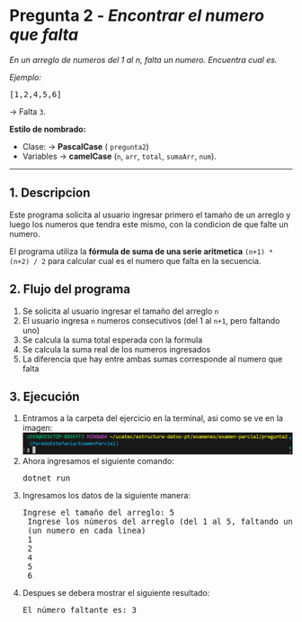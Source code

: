 # **Pregunta 2** - *Encontrar el numero que falta* 
*En un arreglo de numeros del 1 al n, falta un numero. Encuentra cual es.*

*Ejemplo:*
<pre>[1,2,4,5,6]</pre>
→ Falta `3`.

**Estilo de nombrado:**

- Clase: → **PascalCase** ( `pregunta2`)
- Variables → **camelCase** (`n`, `arr`, `total`, `sumaArr`, `num`).

---
## **1. Descripcion**

Este programa solicita al usuario ingresar primero el tamaño de un arreglo y luego los numeros que tendra este mismo, con la condicion de que falte un numero.

El programa utiliza la **fórmula de suma de una serie aritmetica** `(n+1) * (n+2) / 2` para calcular cual es el numero que falta en la secuencia.

## **2. Flujo del programa**
1. Se solicita al usuario ingresar el tamaño del arreglo `n`
2. El usuario ingresa `n` numeros consecutivos (del 1 al `n+1`, pero faltando uno)
3. Se calcula la suma total esperada con la formula
4. Se calcula la suma real de los numeros ingresados
5. La diferencia que hay entre ambas sumas corresponde al numero que falta

## **3. Ejecución**
1. Entramos a la carpeta del ejercicio en la terminal, asi como se ve en la imagen:
![Ruta](CarpetaP2.png)
2. Ahora ingresamos el siguiente comando:
    <pre>dotnet run</pre>
3. Ingresamos los datos de la siguiente manera:
    <pre>Ingrese el tamaño del arreglo: 5
    Ingrese los números del arreglo (del 1 al 5, faltando uno):
    (un numero en cada linea)
    1
    2
    4
    5
    6</pre>
4. Despues se debera mostrar el siguiente resultado:
    <pre>El número faltante es: 3</pre>